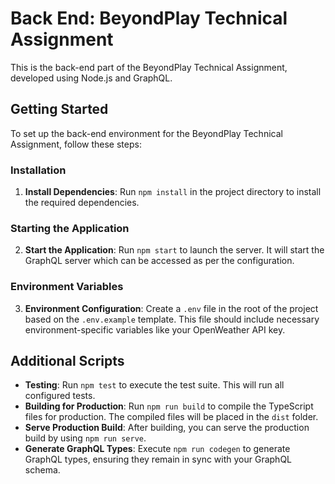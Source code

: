 # Back End: BeyondPlay Technical Assignment

This is the back-end part of the BeyondPlay Technical Assignment, developed using Node.js and GraphQL.

## Getting Started

To set up the back-end environment for the BeyondPlay Technical Assignment, follow these steps:

### Installation

1. **Install Dependencies**: Run `npm install` in the project directory to install the required dependencies.

### Starting the Application

2. **Start the Application**: Run `npm start` to launch the server. It will start the GraphQL server which can be accessed as per the configuration.

### Environment Variables

3. **Environment Configuration**: Create a `.env` file in the root of the project based on the `.env.example` template. This file should include necessary environment-specific variables like your OpenWeather API key.

## Additional Scripts

- **Testing**: Run `npm test` to execute the test suite. This will run all configured tests.
- **Building for Production**: Run `npm run build` to compile the TypeScript files for production. The compiled files will be placed in the `dist` folder.
- **Serve Production Build**: After building, you can serve the production build by using `npm run serve`.
- **Generate GraphQL Types**: Execute `npm run codegen` to generate GraphQL types, ensuring they remain in sync with your GraphQL schema.
